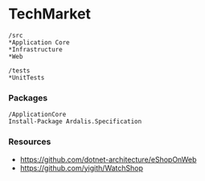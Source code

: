 # TechMarket

```
/src
*Application Core
*Infrastructure
*Web

/tests
*UnitTests
```

### Packages
```
/ApplicationCore
Install-Package Ardalis.Specification
```

### Resources
* https://github.com/dotnet-architecture/eShopOnWeb
* https://github.com/yigith/WatchShop


